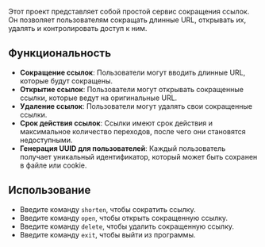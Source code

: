 Этот проект представляет собой простой сервис сокращения ссылок. Он позволяет пользователям сокращать длинные URL, открывать их, удалять и контролировать доступ к ним.

## Функциональность

- **Сокращение ссылок**: Пользователи могут вводить длинные URL, которые будут сокращены.
- **Открытие ссылок**: Пользователи могут открывать сокращенные ссылки, которые ведут на оригинальные URL.
- **Удаление ссылок**: Пользователи могут удалять свои сокращенные ссылки.
- **Срок действия ссылок**: Ссылки имеют срок действия и максимальное количество переходов, после чего они становятся недоступными.
- **Генерация UUID для пользователей**: Каждый пользователь получает уникальный идентификатор, который может быть сохранен в файле или cookie.

## Использование

- Введите команду `shorten`, чтобы сократить ссылку.
- Введите команду `open`, чтобы открыть сокращенную ссылку.
- Введите команду `delete`, чтобы удалить сокращенную ссылку.
- Введите команду `exit`, чтобы выйти из программы.
